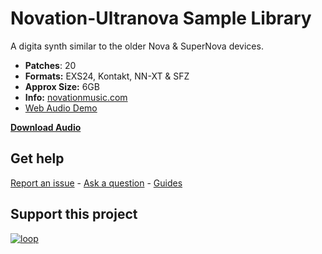 
# Novation-Ultranova Sample Library

A digita synth similar to the older Nova & SuperNova devices. 

-  **Patches**: 20
-   **Formats:** EXS24, Kontakt, NN-XT & SFZ
-   **Approx Size:** 6GB
-   **Info:** [novationmusic.com](https://novationmusic.com/en/synths/)
- [Web Audio Demo](https://www.modularsamples.com/Demos/demos/nova.html)

**[Download Audio](https://github.com/publicsamples/Novation-Ultranova/releases/tag/1.0)**

## **Get help**

[Report an issue](https://github.com/publicsamples/home/issues) - [Ask a question](https://github.com/publicsamples/home/discussions) - [Guides](https://github.com/publicsamples/home/wiki)

## **Support this project**

[
![loop](https://www.modularsamples.com/img/ulp.jpg)
](https://www.modularsamples.com/untitled-loop-project/)

